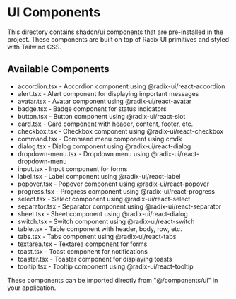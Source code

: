 # UI Components

This directory contains shadcn/ui components that are pre-installed in the project. These components are built on top of Radix UI primitives and styled with Tailwind CSS.

## Available Components

- accordion.tsx - Accordion component using @radix-ui/react-accordion
- alert.tsx - Alert component for displaying important messages
- avatar.tsx - Avatar component using @radix-ui/react-avatar
- badge.tsx - Badge component for status indicators
- button.tsx - Button component using @radix-ui/react-slot
- card.tsx - Card component with header, content, footer, etc.
- checkbox.tsx - Checkbox component using @radix-ui/react-checkbox
- command.tsx - Command menu component using cmdk
- dialog.tsx - Dialog component using @radix-ui/react-dialog
- dropdown-menu.tsx - Dropdown menu using @radix-ui/react-dropdown-menu
- input.tsx - Input component for forms
- label.tsx - Label component using @radix-ui/react-label
- popover.tsx - Popover component using @radix-ui/react-popover
- progress.tsx - Progress component using @radix-ui/react-progress
- select.tsx - Select component using @radix-ui/react-select
- separator.tsx - Separator component using @radix-ui/react-separator
- sheet.tsx - Sheet component using @radix-ui/react-dialog
- switch.tsx - Switch component using @radix-ui/react-switch
- table.tsx - Table component with header, body, row, etc.
- tabs.tsx - Tabs component using @radix-ui/react-tabs
- textarea.tsx - Textarea component for forms
- toast.tsx - Toast component for notifications
- toaster.tsx - Toaster component for displaying toasts
- tooltip.tsx - Tooltip component using @radix-ui/react-tooltip

These components can be imported directly from "@/components/ui" in your application.

